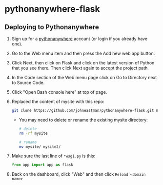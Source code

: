 # pythonanywhere-flask

## Deploying to Pythonanywhere

1. Sign up for a [pythonanywhere](https://www.pythonanywhere.com) account (or login if you already have one).
2. Go to the Web menu item and then press the Add new web app button.
3. Click Next, then click on Flask and click on the latest version of Python that you see there. Then click Next again to accept the project path.
4. In the Code section of the Web menu page click on Go to Directory next to Source Code.
5. Click "Open Bash console here" at top of page.
6. Replaced the content of mysite with this repo:

    ```bash
    git clone https://github.com/johneastman/pythonanywhere-flask.git mysite
    ```

    - You may need to delete or rename the existing mysite directory:

        ```bash
        # delete
        rm -rf mysite

        # rename
        mv mysite/ mysite2/
        ```

7. Make sure the last line of `*wsgi.py` is this:
    ```python
    from app import app as flask
    ```
8. Back on the dashboard, click "Web" and then click `Reload <domain name>`
